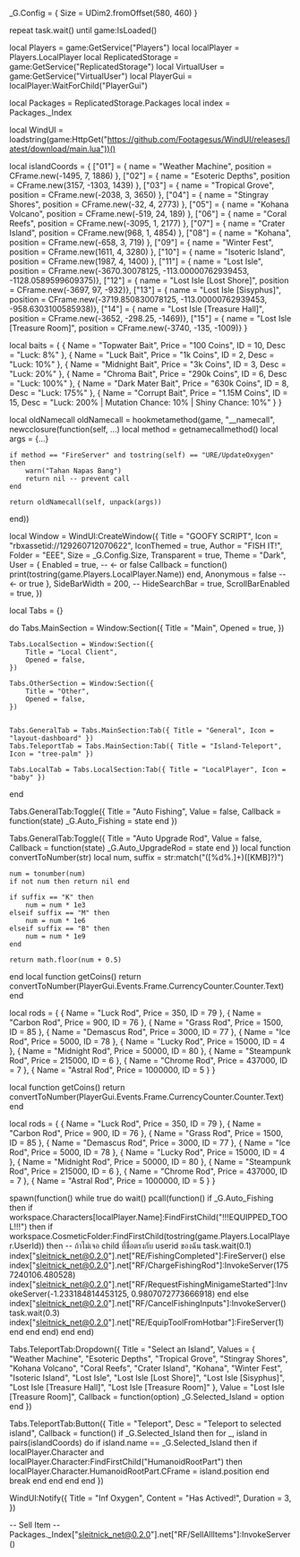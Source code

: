 _G.Config = {
    Size = UDim2.fromOffset(580, 460)
}

repeat task.wait() until game:IsLoaded()


local Players = game:GetService("Players")
local localPlayer = Players.LocalPlayer
local ReplicatedStorage = game:GetService("ReplicatedStorage")
local VirtualUser = game:GetService("VirtualUser")
local PlayerGui = localPlayer:WaitForChild("PlayerGui")




local Packages = ReplicatedStorage.Packages
local index = Packages._Index

local WindUI = loadstring(game:HttpGet("https://github.com/Footagesus/WindUI/releases/latest/download/main.lua"))()

local islandCoords = {
    ["01"] = { name = "Weather Machine", position = CFrame.new(-1495, 7, 1886) },
    ["02"] = { name = "Esoteric Depths", position = CFrame.new(3157, -1303, 1439) },
    ["03"] = { name = "Tropical Grove", position = CFrame.new(-2038, 3, 3650) },
    ["04"] = { name = "Stingray Shores", position = CFrame.new(-32, 4, 2773) },
    ["05"] = { name = "Kohana Volcano", position = CFrame.new(-519, 24, 189) },
    ["06"] = { name = "Coral Reefs", position = CFrame.new(-3095, 1, 2177) },
    ["07"] = { name = "Crater Island", position = CFrame.new(968, 1, 4854) },
    ["08"] = { name = "Kohana", position = CFrame.new(-658, 3, 719) },
    ["09"] = { name = "Winter Fest", position = CFrame.new(1611, 4, 3280) },
    ["10"] = { name = "Isoteric Island", position = CFrame.new(1987, 4, 1400) },
    ["11"] = { name = "Lost Isle", position = CFrame.new(-3670.30078125, -113.00000762939453, -1128.0589599609375)},
    ["12"] = { name = "Lost Isle [Lost Shore]", position = CFrame.new(-3697, 97, -932)},
    ["13"] = { name = "Lost Isle [Sisyphus]", position = CFrame.new(-3719.850830078125, -113.00000762939453, -958.6303100585938)},
    ["14"] = { name = "Lost Isle [Treasure Hall]", position = CFrame.new(-3652, -298.25, -1469)},
    ["15"] = { name = "Lost Isle [Treasure Room]", position = CFrame.new(-3740, -135, -1009)}
}



local baits = {
    { Name = "Topwater Bait", Price = "100 Coins", ID = 10, Desc = "Luck: 8%" },
    { Name = "Luck Bait", Price = "1k Coins", ID = 2, Desc = "Luck: 10%" },
    { Name = "Midnight Bait", Price = "3k Coins", ID = 3, Desc = "Luck: 20%" },
    { Name = "Chroma Bait", Price = "290k Coins", ID = 6, Desc = "Luck: 100%" },
    { Name = "Dark Mater Bait", Price = "630k Coins", ID = 8, Desc = "Luck: 175%" },
    { Name = "Corrupt Bait", Price = "1.15M Coins", ID = 15, Desc = "Luck: 200% | Mutation Chance: 10% | Shiny Chance: 10%" }
}

local oldNamecall
oldNamecall = hookmetamethod(game, "__namecall", newcclosure(function(self, ...)
    local method = getnamecallmethod()
    local args = {...}

    if method == "FireServer" and tostring(self) == "URE/UpdateOxygen" then
        warn("Tahan Napas Bang")
        return nil -- prevent call
    end

    return oldNamecall(self, unpack(args))
end))






local Window = WindUI:CreateWindow({
    Title = "GOOFY SCRIPT",
    Icon = "rbxassetid://129260712070622",
    IconThemed = true,
    Author = "FISH IT!",
    Folder = "EEE",
    Size = _G.Config.Size,
    Transparent = true,
    Theme = "Dark",
    User = {
        Enabled = true, -- <- or false
        Callback = function() print(tostring(game.Players.LocalPlayer.Name)) end,
        Anonymous = false -- <- or true
    },
    SideBarWidth = 200,
    -- HideSearchBar = true,
    ScrollBarEnabled = true,
})


local Tabs = {}

do
    Tabs.MainSection = Window:Section({
        Title = "Main",
        Opened = true,
    })
    
    Tabs.LocalSection = Window:Section({
        Title = "Local Client",
        Opened = false,
    })
    
    Tabs.OtherSection = Window:Section({
        Title = "Other",
        Opened = false,
    })

    
    Tabs.GeneralTab = Tabs.MainSection:Tab({ Title = "General", Icon = "layout-dashboard" })
    Tabs.TeleportTab = Tabs.MainSection:Tab({ Title = "Island-Teleport", Icon = "tree-palm" })
    
    Tabs.LocalTab = Tabs.LocalSection:Tab({ Title = "LocalPlayer", Icon = "baby" })
end

Tabs.GeneralTab:Toggle({
    Title = "Auto Fishing",
    Value = false,
    Callback = function(state) 
        _G.Auto_Fishing = state
    end
})

Tabs.GeneralTab:Toggle({
    Title = "Auto Upgrade Rod",
    Value = false,
    Callback = function(state) 
        _G.Auto_UpgradeRod = state
    end
})
local function convertToNumber(str)
    local num, suffix = str:match("([%d%.]+)([KMB]?)")

    num = tonumber(num)
    if not num then return nil end

    if suffix == "K" then
        num = num * 1e3
    elseif suffix == "M" then
        num = num * 1e6
    elseif suffix == "B" then
        num = num * 1e9
    end

    return math.floor(num + 0.5)
end
local function getCoins()
    return convertToNumber(PlayerGui.Events.Frame.CurrencyCounter.Counter.Text)
end

local rods = {
    { Name = "Luck Rod", Price = 350, ID = 79 },
    { Name = "Carbon Rod", Price = 900, ID = 76 },
    { Name = "Grass Rod", Price = 1500, ID = 85 },
    { Name = "Demascus Rod", Price = 3000, ID = 77 },
    { Name = "Ice Rod", Price = 5000, ID = 78 },
    { Name = "Lucky Rod", Price = 15000, ID = 4 },
    { Name = "Midnight Rod", Price = 50000, ID = 80 },
    { Name = "Steampunk Rod", Price = 215000, ID = 6 },
    { Name = "Chrome Rod", Price = 437000, ID = 7 },
    { Name = "Astral Rod", Price = 1000000, ID = 5 }
}

local function getCoins()
    return convertToNumber(PlayerGui.Events.Frame.CurrencyCounter.Counter.Text)
end

local rods = {
    { Name = "Luck Rod", Price = 350, ID = 79 },
    { Name = "Carbon Rod", Price = 900, ID = 76 },
    { Name = "Grass Rod", Price = 1500, ID = 85 },
    { Name = "Demascus Rod", Price = 3000, ID = 77 },
    { Name = "Ice Rod", Price = 5000, ID = 78 },
    { Name = "Lucky Rod", Price = 15000, ID = 4 },
    { Name = "Midnight Rod", Price = 50000, ID = 80 },
    { Name = "Steampunk Rod", Price = 215000, ID = 6 },
    { Name = "Chrome Rod", Price = 437000, ID = 7 },
    { Name = "Astral Rod", Price = 1000000, ID = 5 }
}


spawn(function()
    while true do wait()
        pcall(function()
            if _G.Auto_Fishing then
                if workspace.Characters[localPlayer.Name]:FindFirstChild("!!!EQUIPPED_TOOL!!!") then
                    if workspace.CosmeticFolder:FindFirstChild(tostring(game.Players.LocalPlayer.UserId)) then -- ถ้าไม่เจอ child ที่ชื่อตรงกับ userid ของฉัน
                        task.wait(0.1)
                        index["sleitnick_net@0.2.0"].net["RE/FishingCompleted"]:FireServer()
                    else
                        index["sleitnick_net@0.2.0"].net["RF/ChargeFishingRod"]:InvokeServer(1757240106.480528)
                        index["sleitnick_net@0.2.0"].net["RF/RequestFishingMinigameStarted"]:InvokeServer(-1.233184814453125, 0.9807072773666918)
                    end
                else
                    index["sleitnick_net@0.2.0"].net["RF/CancelFishingInputs"]:InvokeServer()
                    task.wait(0.3)
                    index["sleitnick_net@0.2.0"].net["RE/EquipToolFromHotbar"]:FireServer(1)
                end
            end
        end)
    end
end)


Tabs.TeleportTab:Dropdown({
    Title = "Select an Island",
    Values = {
        "Weather Machine",
        "Esoteric Depths",
        "Tropical Grove",
        "Stingray Shores",
        "Kohana Volcano",
        "Coral Reefs",
        "Crater Island",
        "Kohana",
        "Winter Fest",
        "Isoteric Island",
        "Lost Isle",
        "Lost Isle [Lost Shore]",
        "Lost Isle [Sisyphus]",
        "Lost Isle [Treasure Hall]",
        "Lost Isle [Treasure Room]"
    },
    Value = "Lost Isle [Treasure Room]",
    Callback = function(option)
        _G.Selected_Island = option
    end
})

Tabs.TeleportTab:Button({
    Title = "Teleport",
    Desc = "Teleport to selected island",
    Callback = function()
        if _G.Selected_Island then
            for _, island in pairs(islandCoords) do
                if island.name == _G.Selected_Island then
                    if localPlayer.Character and localPlayer.Character:FindFirstChild("HumanoidRootPart") then
                        localPlayer.Character.HumanoidRootPart.CFrame = island.position
                    end
                    break
                end
            end
        end
    end
})





WindUI:Notify({
    Title = "Inf Oxygen",
    Content = "Has Actived!",
    Duration = 3,
})

-- Sell Item
--Packages._Index["sleitnick_net@0.2.0"].net["RF/SellAllItems"]:InvokeServer()

